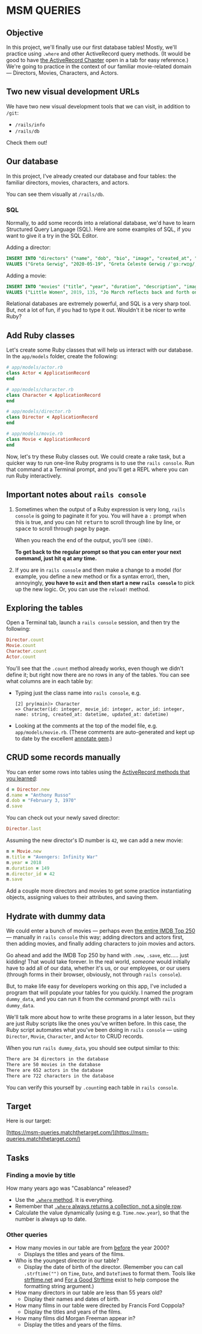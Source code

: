 # MSM QUERIES

## Objective

In this project, we'll finally use our first database tables! Mostly, we'll practice using `.where` and other ActiveRecord query methods. (It would be good to have [the ActiveRecord Chapter](https://chapters.firstdraft.com/chapters/770#where) open in a tab for easy reference.) We're going to practice in the context of our familiar movie-related domain — Directors, Movies, Characters, and Actors.

## Two new visual development URLs

We have two new visual development tools that we can visit, in addition to `/git`:

 - `/rails/info`
 - `/rails/db`

Check them out!

## Our database

In this project, I've already created our database and four tables: the familiar directors, movies, characters, and actors.

You can see them visually at `/rails/db`.

### SQL

Normally, to add some records into a relational database, we'd have to learn Structured Query Language (SQL). Here are some examples of SQL, if you want to give it a try in the SQL Editor.

Adding a director:

```sql
INSERT INTO "directors" ("name", "dob", "bio", "image", "created_at", "updated_at")
VALUES ("Greta Gerwig", "2020-05-19", "Greta Celeste Gerwig /ˈɡɜːrwɪɡ/; born August 4, 1983) is an American actress and filmmaker. She first garnered attention after working on and appearing in several mumblecore films. Between 2006 and 2009, she appeared in a number of films by Joe Swanberg, some of which she co-wrote or co-directed, including Hannah Takes the Stairs 2007) and Nights and Weekends 2008).", "https://upload.wikimedia.org/wikipedia/commons/thumb/1/1c/Greta_Gerwig_Berlinale_2018.jpg/330px-Greta_Gerwig_Berlinale_2018.jpg", "2020-05-19 17:47:04.103354", "2020-05-19 17:47:04.103354")
```

Adding a movie:

```sql
INSERT INTO "movies" ("title", "year", "duration", "description", "image", "director_id", "created_at", "updated_at")
VALUES ("Little Women", 2019, 135, "Jo March reflects back and forth on her life, telling the beloved story of the March sisters - four young women, each determined to live life on her own terms.", "https://upload.wikimedia.org/wikipedia/en/9/9d/Little_Women_%282019_film%29.jpeg", 35, "2020-05-19 17:31:22.333798", "2020-05-19 17:31:22.333798")
```

Relational databases are extremely powerful, and SQL is a very sharp tool. But, not a lot of fun, if you had to type it out. Wouldn't it be nicer to write Ruby?

## Add Ruby classes

Let's create some Ruby classes that will help us interact with our database. In the `app/models` folder, create the following:

```ruby
# app/models/actor.rb
class Actor < ApplicationRecord
end
```

```ruby
# app/models/character.rb
class Character < ApplicationRecord
end
```

```ruby
# app/models/director.rb
class Director < ApplicationRecord
end
```

```ruby
# app/models/movie.rb
class Movie < ApplicationRecord
end
```

Now, let's try these Ruby classes out. We could create a rake task, but a quicker way to run one-line Ruby programs is to use the `rails console`. Run that command at a Terminal prompt, and you'll get a REPL where you can run Ruby interactively.

## Important notes about `rails console`

 1. Sometimes when the output of a Ruby expression is very long, `rails console` is going to paginate it for you. You will have a `:` prompt when this is true, and you can hit <kbd>return</kbd> to scroll through line by line, or <kbd>space</kbd> to scroll through page by page.

    When you reach the end of the output, you'll see `(END)`.

    **To get back to the regular prompt so that you can enter your next command, just hit q at any time.**

 2. If you are in `rails console` and then make a change to a model (for example, you define a new method or fix a syntax error), then, annoyingly, **you have to `exit` and then start a new `rails console`** to pick up the new logic. Or, you can use the `reload!` method.

## Exploring the tables

Open a Terminal tab, launch a `rails console` session, and then try the following:

```ruby
Director.count
Movie.count
Character.count
Actor.count
```

You'll see that the `.count` method already works, even though we didn't define it; but right now there are no rows in any of the tables. You can see what columns are in each table by:

 - Typing just the class name into `rails console`, e.g.

    ```
    [2] pry(main)> Character
    => Character(id: integer, movie_id: integer, actor_id: integer, name: string, created_at: datetime, updated_at: datetime)
    ```

 - Looking at the comments at the top of the model file, e.g. `app/models/movie.rb`. (These comments are auto-generated and kept up to date by the excellent [annotate gem](https://github.com/ctran/annotate_models).)

## CRUD some records manually

You can enter some rows into tables using the [ActiveRecord methods that you learned](https://chapters.firstdraft.com/chapters/770):

```ruby
d = Director.new
d.name = "Anthony Russo"
d.dob = "February 3, 1970"
d.save
```

You can check out your newly saved director:

```ruby
Director.last
```

Assuming the new director's ID number is `42`, we can add a new movie:

```ruby
m = Movie.new
m.title = "Avengers: Infinity War"
m.year = 2018
m.duration = 149
m.director_id = 42
m.save
```

Add a couple more directors and movies to get some practice instantiating objects, assigning values to their attributes, and saving  them.

## Hydrate with dummy data

We could enter a bunch of movies — perhaps even [the entire IMDB Top 250](https://www.imdb.com/chart/top) — manually in `rails console` this way; adding directors and actors first, then adding movies, and finally adding characters to join movies and actors.

Go ahead and add the IMDB Top 250 by hand with `.new`, `.save`, etc..... just kidding! That would take forever. In the real world, _someone_ would initially have to add all of our data, whether it's us, or our employees, or our users (through forms in their browser, obviously, not through `rails console`).

But, to make life easy for developers working on this app, I've included a program that will populate your tables for you quickly. I named the program `dummy_data`, and you can run it from the command prompt with `rails dummy_data`.

We'll talk more about how to write these programs in a later lesson, but they are just Ruby scripts like the ones you've written before. In this case, the Ruby script automates what you've been doing in `rails console` — using `Director`, `Movie`, `Character`, and `Actor` to CRUD records.

When you run `rails dummy_data`, you should see output similar to this:

```bash
There are 34 directors in the database
There are 50 movies in the database
There are 652 actors in the database
There are 722 characters in the database
```

You can verify this yourself by `.count`ing each table in `rails console`.

## Target

Here is our target:

[https://msm-queries.matchthetarget.com/](https://msm-queries.matchthetarget.com/)

## Tasks

### Finding a movie by title

How many years ago was "Casablanca" released?

 - Use the [`.where` method](https://chapters.firstdraft.com/chapters/770#where). It is everything.
 - Remember that [`.where` always returns a collection, not a single row](https://chapters.firstdraft.com/chapters/770#where-always-returns-a-collection-not-a-single-row).
 - Calculate the value dynamically (using e.g. `Time.now.year`), so that the number is always up to date.

### Other queries

 - How many movies in our table are from [before](https://chapters.firstdraft.com/chapters/770#less-than-or-greater-than) the year 2000?
    - Displays the titles and years of the films.
 - Who is the youngest director in our table?
    - Display the date of birth of the director. (Remember you can call `.strftime("")` on `Time`, `Date`, and `DateTime`s to format them. Tools like [strftime.net](http://strftime.net/) and [For a Good Strftime](https://www.foragoodstrftime.com/) exist to help compose the formatting string argument.)
 - How many directors in our table are less than 55 years old?
    - Display their names and dates of birth.
 - How many films in our table were directed by Francis Ford Coppola?
    - Display the titles and years of the films.
 - How many films did Morgan Freeman appear in?
    - Display the titles and years of the films.
